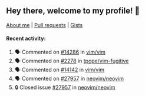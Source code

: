 ## Hey there, welcome to my profile! 👋

[About me](https://seandewar.github.io/)
 | [Pull requests](https://github.com/search?p=1&q=author%3Aseandewar+is%3Apr)
 | [Gists](https://gist.github.com/seandewar)

#### Recent activity:

<!--START_SECTION:activity-->
1. 🗣 Commented on [#14286](https://github.com/vim/vim/pull/14286#issuecomment-2023117224) in [vim/vim](https://github.com/vim/vim)
2. 🗣 Commented on [#2278](https://github.com/tpope/vim-fugitive/issues/2278#issuecomment-2020253463) in [tpope/vim-fugitive](https://github.com/tpope/vim-fugitive)
3. 🗣 Commented on [#14142](https://github.com/vim/vim/pull/14142#issuecomment-2020021671) in [vim/vim](https://github.com/vim/vim)
4. 🗣 Commented on [#27957](https://github.com/neovim/neovim/issues/27957#issuecomment-2011030718) in [neovim/neovim](https://github.com/neovim/neovim)
5. 🔒 Closed issue [#27957](https://github.com/neovim/neovim/issues/27957) in [neovim/neovim](https://github.com/neovim/neovim)
<!--END_SECTION:activity-->
